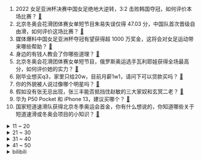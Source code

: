 1. 2022 女足亚洲杯决赛中国女足绝地大逆转，3:2 击败韩国夺冠，如何评价本场比赛？ [:link:](https://www.zhihu.com/question/515048261)
2. 北京冬奥会花滑团体赛女单短节目朱易失误仅得 47.03 分，中国队首次晋级自由滑，如何评价这场比赛？ [:link:](https://www.zhihu.com/question/514984201)
3. 媒体爆料中国女足亚洲杯夺冠有望获得超 1000 万奖金，这将会对女足运动带来哪些帮助？ [:link:](https://www.zhihu.com/question/515081138)
4. 身边的有钱人教会了你哪些道理？ [:link:](https://www.zhihu.com/question/430653175)
5. 北京冬奥会花滑团体赛女单短节目，俄罗斯奥运选手瓦利耶娃获得全场最高分，如何评价她的实力？ [:link:](https://www.zhihu.com/question/515000205)
6. 刚毕业想买q3，家里只给20w，目前月薪1w1，请问下可以贷款买吗？ [:link:](https://www.zhihu.com/question/514660967)
7. 你的外貌被人说过像哪个明星吗？ [:link:](https://www.zhihu.com/question/367145594)
8. 假如没有张无忌出现，张三丰能否抵挡住赵敏的三大家奴和玄冥二老？ [:link:](https://www.zhihu.com/question/513346062)
9. 华为 P50 Pocket 和 iPhone 13，建议买哪个？ [:link:](https://www.zhihu.com/question/514530747)
10. 国家短道速滑队获得北京冬季奥运会首金，你有什么想说的，你知道哪些关于短道速滑或冬奥会项目的小知识？ [:link:](https://www.zhihu.com/question/514923975)
<details>
<summary>11 ~ 20</summary>

11. 撒贝宁 2022 年春晚口播嘴瓢会有什么影响？ [:link:](https://www.zhihu.com/question/514309993)
12. 春节宅家看冬奥，有哪些可以和孩子一起做的小事能让孩子也感受到冬奥的氛围？ [:link:](https://www.zhihu.com/question/514697996)
13. 2022年，哪些属于朝阳行业？ [:link:](https://www.zhihu.com/question/510510758)
14. 储能水电站的效率据说能达到80%，即抽水用电1度，用水的势能发电能有0.8度，真有这么高的效率吗？ [:link:](https://www.zhihu.com/question/511712117)
15. 中国女足在绝境下逆转，连进 3 球夺得亚洲杯冠军，这一刻你想对女足姑娘们说些什么？ [:link:](https://www.zhihu.com/question/515065472)
16. 如果你在火车上遇到一个老人是上铺票，想和你换下铺，态度非常恶劣，但是给你甩了1000 块，你换不换？ [:link:](https://www.zhihu.com/question/508813224)
17. 在40岁前拥有一台自己的兰博基尼是不是比考清华还难？ [:link:](https://www.zhihu.com/question/292582765)
18. 房子漏水导致楼下淹了，楼下要求重新装修，且需承担期间所有酒店费，该怎么办? [:link:](https://www.zhihu.com/question/514482431)
19. 中国女足为什么能在亚洲杯表现得这么出色？这是一种怎样的精神？ [:link:](https://www.zhihu.com/question/515063369)
20. 《风云》原著漫画里风云二人结局如何？ [:link:](https://www.zhihu.com/question/22512020)
</details>
<details>
<summary>21 ~ 30</summary>

21. 同样苏联名著，为什么《钢铁是怎样炼成的》得不到诺贝尔文学奖，而《静静的顿河》却可以？ [:link:](https://www.zhihu.com/question/514512554)
22. 有没有一眼惊艳的短句文案？ [:link:](https://www.zhihu.com/question/507763968)
23. 有没有推荐的甜文小说，不短不长的？ [:link:](https://www.zhihu.com/question/501527913)
24. 国考税务局面试如何准备？ [:link:](https://www.zhihu.com/question/375776296)
25. 依据《江照黎明》现在的剧情，你认为谁是杀害苏睿的凶手？ [:link:](https://www.zhihu.com/question/513898358)
26. 如果张无忌没中玄冥神掌，留在武当经张三丰调教能否到达他的高度？ [:link:](https://www.zhihu.com/question/318607818)
27. 可以讲讲你和你的好朋友吗？ [:link:](https://www.zhihu.com/question/513665080)
28. 为什么说相机选择时宁可廉价机身加昂贵镜头也不要昂贵机身加廉价镜头？ [:link:](https://www.zhihu.com/question/462384215)
29. 外国文学作品里有哪些涉及中国的情节？ [:link:](https://www.zhihu.com/question/265285452)
30. 为什么孩子可以很快背诵一篇课文，但是数学方法（小学四年级教材内容）讲完当时理解了，第二天就会忘记呢？ [:link:](https://www.zhihu.com/question/456931156)
</details>
<details>
<summary>31 ~ 40</summary>

31. 国考面试自学如何准备？ [:link:](https://www.zhihu.com/question/266361023)
32. 冰球规则为什么允许打架？ [:link:](https://www.zhihu.com/question/24847394)
33. 有没有适合新手练习 Python 的做题类网站？ [:link:](https://www.zhihu.com/question/442492817)
34. 有哪些极致温柔的句子？ [:link:](https://www.zhihu.com/question/514571147)
35. 日更上万的作者，都是怎么安排作息的？ [:link:](https://www.zhihu.com/question/510864313)
36. 一个女孩子怎么去追一个喜欢的男孩子? [:link:](https://www.zhihu.com/question/506230208)
37. 冬奥会的冰壶是不是必须那么贵？ [:link:](https://www.zhihu.com/question/514959116)
38. 如何以「我喜欢上了一个暗卫」为开头写一个故事？ [:link:](https://www.zhihu.com/question/432004366)
39. 有哪些积极正能量的文案？ [:link:](https://www.zhihu.com/question/506982191)
40. 砂糖橘吃多了会怎么样？ [:link:](https://www.zhihu.com/question/513535465)
</details>
<details>
<summary>41 ~ 50</summary>

41. 我觉得《这个杀手不太冷静》挺好笑的，为什么评分还不到 7？ [:link:](https://www.zhihu.com/question/514611371)
42. 如何看待《三国杀》十周年武将曹金玉？ [:link:](https://www.zhihu.com/question/514750779)
43. 为什么大家觉得诡秘的开头很劝退？ [:link:](https://www.zhihu.com/question/513540359)
44. 如果你的前任找你复合 你会怎么办？ [:link:](https://www.zhihu.com/question/513220931)
45. 在游戏行业的专业人士眼里，游戏行业目前的情况如何？ [:link:](https://www.zhihu.com/question/339348237)
46. 如何看待STEAM上一些品质不错的独立游戏只能卖出几百份？ [:link:](https://www.zhihu.com/question/61368271)
47. 能干成大事的人都是什么样的人？ [:link:](https://www.zhihu.com/question/426658242)
48. 有哪些适合 30 岁成熟男性的男装品牌？ [:link:](https://www.zhihu.com/question/265777777)
49. 2022 北京冬奥会冰球女子小组赛中国点球大战 2:1 力克日本豪取 2 连胜，如何评价本场比赛？ [:link:](https://www.zhihu.com/question/515030618)
50. 北京冬奥组委回应「一墩难求」，将加大协调供应，冰墩墩为什么这么受欢迎？你买到了吗？ [:link:](https://www.zhihu.com/question/515008036)
</details><details>
<summary>bilibili</summary>

1. 全世界都在喊退钱！ [:link:](//www.bilibili.com/video/BV1jq4y1b7Qf)
2. 《原神》剧情CM短片 [:link:](//www.bilibili.com/video/BV1xa411y71j)
3. “大过年的，出门走走吧” [:link:](//www.bilibili.com/video/BV1h3411E7Tk)
4. 它，今年春节档最被低估的电影！ [:link:](//www.bilibili.com/video/BV1HT4y1C7B5)
5. 猪柳蛋：今天，我站着也要把钱挣了！ [:link:](//www.bilibili.com/video/BV1JZ4y1o7Rk)
6. 钟离单曲《璃月》——魔神战争时期钟离珍贵影像露出 [:link:](//www.bilibili.com/video/BV1UP4y1A7uQ)
7. 【原神】极致光影 x 纵享丝滑 [:link:](//www.bilibili.com/video/BV1B34y127SJ)
8. 我用烟花复刻了奥运五环【原神】 [:link:](//www.bilibili.com/video/BV1kP4y1A71x)
9. 扑腾扑腾地，真的太可爱了这个樱花狼灵小玩具！ [:link:](//www.bilibili.com/video/BV1NZ4y1o7C2)
10. 卧槽卧槽！！难怪解说破音了好几次！ [:link:](//www.bilibili.com/video/BV1va411273D)
<details>
<summary>11 ~ 20</summary>

11. 惊天逆转+绝杀！中国女足亚洲杯夺冠！我们是冠军！ [:link:](//www.bilibili.com/video/BV1A3411J7BN)
12. 世界上只能有一个穿山甲！！！ [:link:](//www.bilibili.com/video/BV1fT4y1k7ik)
13. 大家好，我是钉宫理惠，正式开设B站账号啦！给大家拜年了！ [:link:](//www.bilibili.com/video/BV1MZ4y1o7zZ)
14. 姑娘们，好样的 [:link:](//www.bilibili.com/video/BV1ZL4y1W7sg)
15. 牛 肉 汉 堡 天 花 板 [:link:](//www.bilibili.com/video/BV1bF411J7ki)
16. 我悍刀愿称你为最行 [:link:](//www.bilibili.com/video/BV16q4y1h7v7)
17. 我的汉婚视频，被拍成了古偶剧！见者有喜气…… [:link:](//www.bilibili.com/video/BV1k44y1p7Cw)
18. 【何同学】我用108天开了个灯...... [:link:](//www.bilibili.com/video/BV1244y1p7kt)
19. 他俩好像知道自己很可爱！！！ [:link:](//www.bilibili.com/video/BV1sq4y1b77m)
20. 虎年摸虎头，万事不用愁(￣▽￣) [:link:](//www.bilibili.com/video/BV1QR4y1j7sq)
</details>
<details>
<summary>21 ~ 30</summary>

21. 台湾女孩自愿拍视频澄清，没有被威胁，请大家积极配合 [:link:](//www.bilibili.com/video/BV1MS4y1G7VG)
22. 看完1月新番，乐得我当场打开了剪辑软件！【泛式】 [:link:](//www.bilibili.com/video/BV1h34y1y7NZ)
23. 阿姨，你买菜吗？？ [:link:](//www.bilibili.com/video/BV1c34y1171G)
24. 冬奥会瑞典运动员试吃中国零食 [:link:](//www.bilibili.com/video/BV1cb4y177qF)
25. 【时代少年团】TNT春节太闹腾2022之《热舞串烧》 [:link:](//www.bilibili.com/video/BV1Tq4y1c7mT)
26. 春节期间的叙利亚人，太难了… [:link:](//www.bilibili.com/video/BV1rT4y1k7du)
27. 9位画师联评: 不同水平的画都值多少钱?【业内点评01】 [:link:](//www.bilibili.com/video/BV1yb4y1j7UH)
28. 花滑冠军千金来了！B站新晋UP主带你来看冬奥村 [:link:](//www.bilibili.com/video/BV1c44y1H77V)
29. 我为什么认为《奇迹·笨小孩》是鸡肋电影 [:link:](//www.bilibili.com/video/BV11Y41157G6)
30. 过年期间的内心独白（贰） [:link:](//www.bilibili.com/video/BV1F44y1W7jr)
</details>
<details>
<summary>31 ~ 40</summary>

31. 美国警察：想看一闪一闪的烟花？没问题！(挥棒 [:link:](//www.bilibili.com/video/BV1cm4y1Z7Fd)
32. 極 人 合 体 ！坏了，他们好像真会包饺子？ [:link:](//www.bilibili.com/video/BV1RR4y1j7QK)
33. 《当代男生过年现状》 [:link:](//www.bilibili.com/video/BV18L4y1s7tV)
34. 怂怂的小猫咪是这样的，被人碰一下就会投降 [:link:](//www.bilibili.com/video/BV1KT4y1C7aE)
35. 我真的快被这个记者笑死了，羽生结弦大有可能是跟着冰墩墩跑了吧【羽生结弦】 [:link:](//www.bilibili.com/video/BV1eS4y157Gg)
36. 曹操20年等一个机会，《狙击手》成了！ [:link:](//www.bilibili.com/video/BV1KS4y117Dh)
37. 春节来了，我却在跟陌生韩国妹妹搞网恋？？【国际连线究极尬聊网恋篇】 [:link:](//www.bilibili.com/video/BV1Jr4y1h7RA)
38. 不愧是中国！用24节气打开冬奥开幕式 [:link:](//www.bilibili.com/video/BV1SP4y1A7Ki)
39. 【洛天依】《Time to Shine》——北京冬奥会文化节开幕式 [:link:](//www.bilibili.com/video/BV1wU4y1F7XL)
40. 北京冬奥会居然有这么多”黑科技“！国外运动员到北京是来公费旅游的吧？！ [:link:](//www.bilibili.com/video/BV1iq4y1b7BS)
</details>
<details>
<summary>41 ~ 50</summary>

41. 隔行如隔山——王濛花滑似作法&羽生结弦短道平地摔 [:link:](//www.bilibili.com/video/BV1Ga411y7yf)
42. 大年初五，星期六休息，印度街头吃免费饭。 [:link:](//www.bilibili.com/video/BV1rR4y1j7oC)
43. 过年给家人表演一个大招 [:link:](//www.bilibili.com/video/BV1HP4y1A7qz)
44. 【陈虹伊入驻】冰上的火苗烧到B站来了！ [:link:](//www.bilibili.com/video/BV1V44y1W7Y7)
45. 00后小伙子半夜灵感爆发当场编出的音乐听起来是怎么样的？ [:link:](//www.bilibili.com/video/BV1M3411Y7a2)
46. 广东人过年最开心的事 [:link:](//www.bilibili.com/video/BV1Hu411d7iD)
47. 程序员看用户使用她设计的产品是怎样的体验？ [:link:](//www.bilibili.com/video/BV115411Z7UA)
48. 中国女足点球大战淘汰日本，挺进亚洲杯决赛！ [:link:](//www.bilibili.com/video/BV1jL4y1s7nY)
49. 春节假期，博弈不停！ [:link:](//www.bilibili.com/video/BV1634y1y7tg)
50. 停更快1年了！我们分手了？频道怎么打算？今天来和大家说说心里话... [:link:](//www.bilibili.com/video/BV1bY411t7Eg)
</details>
<details>
<summary>51 ~ 60</summary>

51. 一款看似粗陋却预言了16年后未来的游戏 [:link:](//www.bilibili.com/video/BV1n5411f7kt)
52. 《 她 控 了 我 五 秒 》 [:link:](//www.bilibili.com/video/BV1HT4y1C7w3)
53. 北京冬奥会开幕式中国队入场，现场瞬间变成中国红，观众掌声雷动 [:link:](//www.bilibili.com/video/BV1x5411f7yP)
54. 来了！梁山泊终于上线！林冲竟坐第四把交椅？《水浒传》P7（林冲落草） [:link:](//www.bilibili.com/video/BV1kF411J7zG)
55. 所以，我不爱坐长途汽车 [:link:](//www.bilibili.com/video/BV17L4y1s77W)
56. 2月1日，黑龙江东宁。哥俩给奶奶拜年，哥哥祝福词甩的硬声音大磕的响，弟弟当场崩溃大哭。 [:link:](//www.bilibili.com/video/BV1Hr4y1h7ta)
57. 过度装饰线性灯、避重就轻忽悠人，竟然还有几百万赞？ [:link:](//www.bilibili.com/video/BV1ZS4y1V7fb)
58. 中国队冬奥首金！王濛这解说太顶了！ [:link:](//www.bilibili.com/video/BV1xr4y1h72z)
59. 我可能再也遇不到这样的队友了【解说全覆盖28期】 [:link:](//www.bilibili.com/video/BV13Y411L7zD)
60. 恐 怖 生 存 2 [:link:](//www.bilibili.com/video/BV1r3411E7kb)
</details>
<details>
<summary>61 ~ 70</summary>

61. 我替你们问了一下我家狗子今年旺不旺…… [:link:](//www.bilibili.com/video/BV1gS4y1G7sW)
62. 当你周围没有中国人 [:link:](//www.bilibili.com/video/BV1T44y1H7fX)
63. 全程干货！我们如何才能赚很多很多钱？ [:link:](//www.bilibili.com/video/BV1gL4y1s7c7)
64. 动画短片:可以一直留在我的身边吗 [:link:](//www.bilibili.com/video/BV1WY411t717)
65. 这是我们曾经拥有的国足 [:link:](//www.bilibili.com/video/BV1Xb4y1E7oP)
66. 被 选 中 的 小 学 生 [:link:](//www.bilibili.com/video/BV1mY411t74s)
67. 《坐飞机千万别手欠碰了这个地方》 [:link:](//www.bilibili.com/video/BV1Um4y1o7vy)
68. 【医学博士】2招教你搞定腰痛 I 新年养腰计划 [:link:](//www.bilibili.com/video/BV1Mu41197AH)
69. 听说欧美疫情没日本控制的好是因为…… [:link:](//www.bilibili.com/video/BV1KR4y1M7G7)
70. 请继续关注支持中国女足！比赛还未结束，我们还会继续努力~ [:link:](//www.bilibili.com/video/BV1TS4y1G7Rx)
</details>
<details>
<summary>71 ~ 80</summary>

71. 为什么全是美女？ [:link:](//www.bilibili.com/video/BV19F411J7qc)
72. 这会不会太大了？ [:link:](//www.bilibili.com/video/BV1a5411f7zV)
73. 用各国口音读冰墩墩、雪容融 [:link:](//www.bilibili.com/video/BV175411f7nH)
74. 十年前我用粗鄙之语侮辱了这款游戏 [:link:](//www.bilibili.com/video/BV1Xq4y187JF)
75. 救命！！你们冰壶国家队都这么帅的嘛！！这样的帅哥谁不爱！凌智|许静韬 [:link:](//www.bilibili.com/video/BV1MT4y1C7Xd)
76. 北美最便宜沃尔玛有多离谱？手枪鸡腿$1刀一个！墨西哥物价有多低？ [:link:](//www.bilibili.com/video/BV16S4y1k7Pr)
77. 胡军不放过“雷公”的任何一个表演细节！ [:link:](//www.bilibili.com/video/BV1iF411H7ub)
78. 椰子 [:link:](//www.bilibili.com/video/BV1nZ4y1o78e)
79. 【人类观察日志】117 春晚重播看腻了 [:link:](//www.bilibili.com/video/BV1gZ4y1o7rv)
80. “央视化妆真的好神奇！她主持体育频道时是一张小家碧玉脸，主持春晚就变成了国泰民安脸！” [:link:](//www.bilibili.com/video/BV15a41127zm)
</details>
<details>
<summary>81 ~ 90</summary>

81. 【原神】控诉米哈游！为什么不让我抽这个雷神！ [:link:](//www.bilibili.com/video/BV1wm4y1Z7vX)
82. 在怪物猎人餐厅花了1810，神还原游戏中的菜，你们怎么看？ [:link:](//www.bilibili.com/video/BV1AS4y1178p)
83. “我有一双很丑的脚，但我有最美的梦想！” [:link:](//www.bilibili.com/video/BV1D5411Z7PC)
84. 2022年H萌拜年祭 属于你我的二次元春晚 [:link:](//www.bilibili.com/video/BV17Z4y1o7M8)
85. 大佬把Python整理成漫画书了，低调白嫖，让你省下十万学费！ [:link:](//www.bilibili.com/video/BV1Ea411y7uR)
86. 当你能随意变成「任意方块」!! [:link:](//www.bilibili.com/video/BV16S4y1k7HE)
87. 生活很累，猫猫受罪！ [:link:](//www.bilibili.com/video/BV1c44y1W7Di)
88. 优 美 的 国 足 话 [:link:](//www.bilibili.com/video/BV1yR4y1j771)
89. 《关于游戏里的暗恋对象竟然是我表哥这件事？？？》 [:link:](//www.bilibili.com/video/BV1UY41157M9)
90. 酒精：抱歉，安全摄入量为0的一级（类）致癌物  【医学真相】第一集 [:link:](//www.bilibili.com/video/BV1U5411Z7VH)
</details>
<details>
<summary>91 ~ 100</summary>

91. 敢 怒 不 敢 言 [:link:](//www.bilibili.com/video/BV1jL4y1s7X1)
92. ⚡大力神杯都拿到了，脸都要了⚡ [:link:](//www.bilibili.com/video/BV1Nm4y1Z7dA)
93. 尽管遭受过许多恶意，仍将善良留给每一个人。他总是这样谦逊有礼，又不失温度。 [:link:](//www.bilibili.com/video/BV1wT4y1C7Us)
94. 当你获得了「LV999」的超级剪刀！！ [:link:](//www.bilibili.com/video/BV1aS4y1k7jW)
95. 由于长的实在太可爱，每次遇到游客和科考人员都会被rua的竖琴海豹宝宝 [:link:](//www.bilibili.com/video/BV1b34y1y7wd)
96. 【罗翔】翻译的书读不懂到B站求助，结果发现书印错了？ [:link:](//www.bilibili.com/video/BV16F411n7MN)
97. 老师：有谁可以报个警么… [:link:](//www.bilibili.com/video/BV1sq4y1h79t)
98. 日 本 人 的 抱 怨 【冬奥会开幕式】 [:link:](//www.bilibili.com/video/BV1jT4y1C7Cb)
99. 人类有可能完成？4 [:link:](//www.bilibili.com/video/BV18F411J7LM)
100. 跳绳，但监督者是AI。 [:link:](//www.bilibili.com/video/BV1gb4y177Xc)
</details></details>